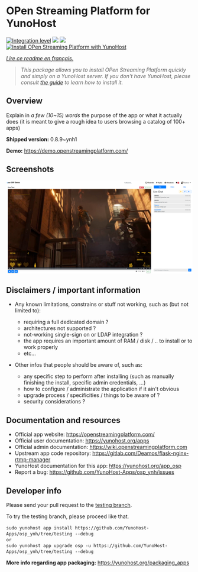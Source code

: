 <!--
N.B.: This README was automatically generated by https://github.com/YunoHost/apps/tree/master/tools/README-generator
It shall NOT be edited by hand.
-->

# OPen Streaming Platform for YunoHost

[![Integration level](https://dash.yunohost.org/integration/osp.svg)](https://dash.yunohost.org/appci/app/osp) ![](https://ci-apps.yunohost.org/ci/badges/osp.status.svg) ![](https://ci-apps.yunohost.org/ci/badges/osp.maintain.svg)  
[![Install OPen Streaming Platform with YunoHost](https://install-app.yunohost.org/install-with-yunohost.svg)](https://install-app.yunohost.org/?app=osp)

*[Lire ce readme en français.](./README_fr.md)*

> *This package allows you to install OPen Streaming Platform quickly and simply on a YunoHost server.
If you don't have YunoHost, please consult [the guide](https://yunohost.org/#/install) to learn how to install it.*

## Overview

Explain in *a few (10~15) words* the purpose of the app or what it actually does (it is meant to give a rough idea to users browsing a catalog of 100+ apps)

**Shipped version:** 0.8.9~ynh1

**Demo:** https://demo.openstreamingplatform.com/

## Screenshots

![](./doc/screenshots/screenshot.png)

## Disclaimers / important information

* Any known limitations, constrains or stuff not working, such as (but not limited to):
    * requiring a full dedicated domain ?
    * architectures not supported ?
    * not-working single-sign on or LDAP integration ?
    * the app requires an important amount of RAM / disk / .. to install or to work properly
    * etc...

* Other infos that people should be aware of, such as:
    * any specific step to perform after installing (such as manually finishing the install, specific admin credentials, ...)
    * how to configure / administrate the application if it ain't obvious
    * upgrade process / specificities / things to be aware of ?
    * security considerations ?

## Documentation and resources

* Official app website: https://openstreamingplatform.com/
* Official user documentation: https://yunohost.org/apps
* Official admin documentation: https://wiki.openstreamingplatform.com
* Upstream app code repository: https://gitlab.com/Deamos/flask-nginx-rtmp-manager
* YunoHost documentation for this app: https://yunohost.org/app_osp
* Report a bug: https://github.com/YunoHost-Apps/osp_ynh/issues

## Developer info

Please send your pull request to the [testing branch](https://github.com/YunoHost-Apps/osp_ynh/tree/testing).

To try the testing branch, please proceed like that.
```
sudo yunohost app install https://github.com/YunoHost-Apps/osp_ynh/tree/testing --debug
or
sudo yunohost app upgrade osp -u https://github.com/YunoHost-Apps/osp_ynh/tree/testing --debug
```

**More info regarding app packaging:** https://yunohost.org/packaging_apps